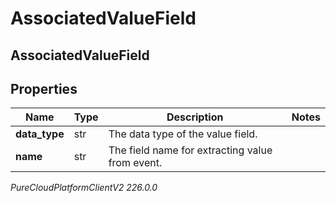 # AssociatedValueField

## AssociatedValueField

## Properties

|Name | Type | Description | Notes|
|------------ | ------------- | ------------- | -------------|
| **data_type** | str | The data type of the value field. | |
| **name** | str | The field name for extracting value from event. | |



_PureCloudPlatformClientV2 226.0.0_
